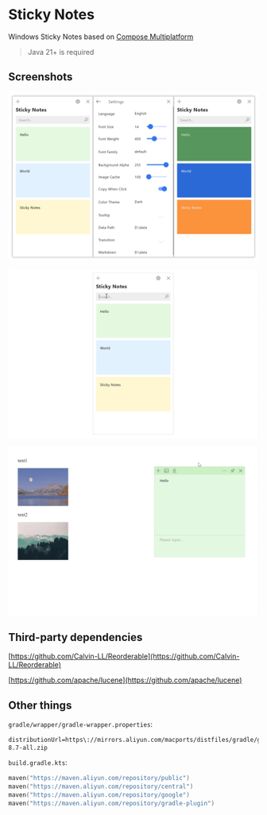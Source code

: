 # Sticky Notes

Windows Sticky Notes based on [Compose Multiplatform](https://github.com/JetBrains/compose-multiplatform)

> Java 21+ is required

## Screenshots

![](./screenshots/1.png)

![](./screenshots/2.gif)

![](./screenshots/3.gif)

## Third-party dependencies

[https://github.com/Calvin-LL/Reorderable](https://github.com/Calvin-LL/Reorderable)

[https://github.com/apache/lucene](https://github.com/apache/lucene)

## Other things

`gradle/wrapper/gradle-wrapper.properties`:

```properties
distributionUrl=https\://mirrors.aliyun.com/macports/distfiles/gradle/gradle-8.7-all.zip
```

`build.gradle.kts`:
```kotlin
maven("https://maven.aliyun.com/repository/public") 
maven("https://maven.aliyun.com/repository/central") 
maven("https://maven.aliyun.com/repository/google")
maven("https://maven.aliyun.com/repository/gradle-plugin")
```